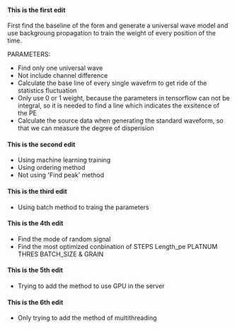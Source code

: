 #### This is the first edit
First find the  baseline of the form and generate a universal wave model and use backgroung propagation to train the weight of every position of the time. 

PARAMETERS:

* Find only one universal wave
* Not include channel difference
* Calculate the base line of every single wavefrm to get ride of the statistics fluctuation
* Only use 0 or 1 weight, because the parameters in tensorflow can not be integral, so it is needed to find a line which indicates the exsitence of the PE
* Calculate the source data when generating the standard waveform, so that we can measure the degree of disperision

#### This is the second edit

* Using machine learning training
* Using ordering method
* Not using 'Find peak' method

#### This is the third edit
* Using batch method to traing the parameters

#### This is the 4th edit
* Find the mode of random signal
* Find the most optimized conbination of STEPS Length_pe PLATNUM THRES BATCH_SIZE & GRAIN

#### This is the 5th edit
* Trying to add the method to use GPU in the server

#### This is the 6th edit
* Only trying to add the method of multithreading